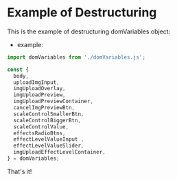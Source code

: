 # Example of Destructuring

This is the example of destructuring domVariables object:

- example:

```js
import domVariables from './domVariables.js';

const {
  body,
  uploadImgInput,
  imgUploadOverlay,
  imgUploadPreview,
  imgUploadPreviewContainer,
  cancelImgPreviewBtn,
  scaleControlSmallerBtn,
  scaleControlBiggerBtn,
  scaleControlValue,
  effectsRadioBtns,
  effectLevelValueInput ,
  effectLevelValueSlider,
  imgUploadEffectLevelContainer,
} = domVariables;
```

That's it!
